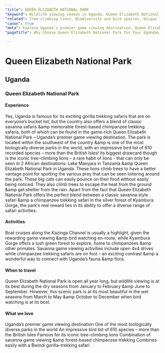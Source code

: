 ```yaml
---
"title": QUEEN ELIZABETH NATIONAL PARK
"keyword": Wildlife viewing season in Uganda, Queen Elizabeth National Park, chimpanzee trekking
"related": Tree-climbing lions, Biodiversity and bird species, Unique lion behavior Savanna and chimpanzee trekking, Kyambura Gorge, Diverse safari activities, Kazinga Channel boat cruises, Wildlife viewing seasons, Scenic, beauty and bird watching
"canon": true
"meta": Explore Uganda's premier game viewing destination, Queen Elizabeth National Park, offering tree-climbing lions, diverse wildlife, and unique safari experiences. Discover the biodiversity, bird species, and scenic beauty of this remarkable park.
"pageTitle": Why Choose Queen Elizabeth National Park for Your Ugandan Safari Adventure?

---
```


# Queen Elizabeth National Park
## Uganda
### Queen Elizabeth National Park

#### Experience
Yes, Uganda is famous for its exciting gorilla trekking safaris that are on everyone’s bucket list, but the country also offers a blend of classic savanna safaris &amp memorable forest-based chimpanzee trekking safaris, both of which can be found in the game-rich Queen Elizabeth National Park – Uganda’s premier game viewing destination.
The park is located within the southwest of the country &amp is one of the most biologically diverse parks in the world, with an impressive bird list of 610 recorded species – more than the British Isles!
Its biggest drawcard though is the iconic tree-climbing lions – a rare habit of lions - that can only be seen in 2 African destinations: Lake Manyara in Tanzania &amp Queen Elizabeth National Park in Uganda. These lions climb trees to have a better vantage point for spotting the various prey that can be seen loitering around the park. These big cats can easily pounce on their food without easily being noticed. They also climb trees to escape the heat from the ground &amp get shelter from the rain.
Apart from the fact that Queen Elizabeth National Park offers the perfect blend between a classic savanna style safari &amp a chimpanzee trekking safari in the silver forest of Kyambura Gorge, the park’s real reward lies in its ability to offer a diverse range of safari activities.

#### Activities
Boat cruises along the Kazinga Channel is usually a highlight, given the rewarding game viewing &amp bird watching en-route, while Kyambura Gorge offers a lush green forest to explore, home to chimpanzees &amp other primates. Savanna game viewing activities include open 4x4 drives while chimpanzee trekking safaris are on foot – an exciting contrast &amp a wonderful way to connect with Uganda’s fauna &amp flora.

#### When to travel
Queen Elizabeth National Park is open all year long, but wildlife viewing is at its best during the dry seasons from January to February &amp June to September. However, this scenic park is at its most beautiful in the wet seasons from March to May &amp October to December when bird watching is at its best.


#### What we love
Uganda’s premier game viewing destination
One of the most biologically diverse parks in the world
An impressive bird list of 610 species – more than the British Isles
Famous for its iconic tree-climbing lions
Combination of savanna game viewing &amp forest-based chimpanzee trekking
Combines easily with a Bwindi gorilla-trekking safari